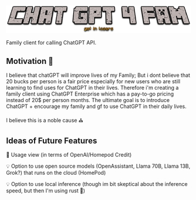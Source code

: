 ![logo](logo.png)

Family client for calling ChatGPT API. 

## Motivation 💅

I believe that chatGPT will improve lives of my Family; But i dont believe that 20 bucks per person is a fair price
especially for new users who are still learning to find uses for ChatGPT in their lives. Therefore i'm creating a 
family client using ChatGPT Enterprise which has a pay-to-go pricing instead of 20$ per person months. The ultimate goal
is to introduce ChatGPT + encourage my family and gf to use ChatGPT in their daily lives. 

I believe this is a noble cause ⛪️

## Ideas of Future Features

🚨 Usage view (in terms of OpenAI/Homepod Credit)

💡 Option to use open source models (OpenAssistant, Llama 70B, Llama 13B, Grok?) that runs on the cloud (HomePod)

💡 Option to use local inference (though im bit skeptical about the inference speed, but then I'm using rust 🦀)
